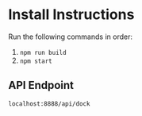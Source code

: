 # Install Instructions

Run the following commands in order:

1. `npm run build`
2. `npm start`

## API Endpoint

    localhost:8888/api/dock
